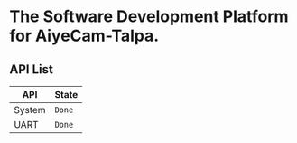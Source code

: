 # The Software Development Platform for AiyeCam-Talpa.

## API List       
|API       |State |
|----------|------|
|System    |`Done`|
|UART      |`Done`|
